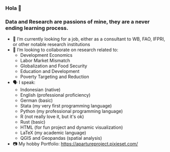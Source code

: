 ### Hola 👋

<!--
**akirawisnu/akirawisnu** is a ✨ _special_ ✨ repository because its `README.md` (this file) appears on your GitHub profile.

Here are some ideas to get you started:

- 🔭 I’m currently working on ...
- 🌱 I’m currently learning ...
- 👯 I’m looking to collaborate on ...
- 🤔 I’m looking for help with ...
- 💬 Ask me about ...
- 📫 How to reach me: ...
- 😄 Pronouns: ...
- ⚡ Fun fact: ...
-->

### Data and Research are passions of mine, they are a never ending learning process.


- 🤔 I’m currently looking for a job, either as a consultant to WB, FAO, IFPRI, or other notable research institutions
- 👯 I’m looking to collaborate on research related to:
  - Development Economics
  - Labor Market Mismatch
  - Globalization and Food Security
  - Education and Development
  - Poverty Targeting and Reduction
- 🗣 I speak:
  - Indonesian (native)
  - English (professional proficiency)
  - German (basic)
  - Stata (my very first programming language)
  - Python (my professional programming language)
  - R (not really love it, but it's ok)
  - Rust (basic)
  - HTML (for fun project and dynamic visualization)
  - LaTeX (my academic language)
  - QGIS and Geopandas (spatial analysis)
- 📷 My hobby Portfolio: https://apartureproject.pixieset.com/
